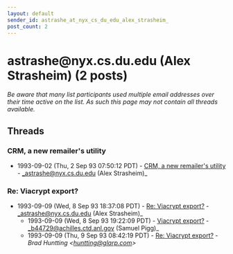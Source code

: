 ```yaml
---
layout: default
sender_id: astrashe_at_nyx_cs_du_edu_alex_strasheim_
post_count: 2
---
```


# astrashe<span>@</span>nyx.cs.du.edu (Alex Strasheim) (2 posts)

_Be aware that many list participants used multiple email addresses over their time active on the list. As such this page may not contain all threads available._

## Threads

### CRM, a new remailer's utility
+ 1993-09-02 (Thu, 2 Sep 93 07:50:12 PDT) - [CRM, a new remailer's utility](/archive/1993/09/921a197c61a6781974bbe18f9e70f448fdf9fa29898f8746b52e5787bb7a4b50) - _astrashe@nyx.cs.du.edu (Alex Strasheim)_

### Re: Viacrypt export?
+ 1993-09-09 (Wed, 8 Sep 93 18:37:08 PDT) - [Re: Viacrypt export?](/archive/1993/09/7ac1271cc54d5ae80958979284ed23ef0b637cc233a94df6a1e5bb20ebde10a3) - _astrashe@nyx.cs.du.edu (Alex Strasheim)_
  + 1993-09-09 (Wed, 8 Sep 93 19:22:09 PDT) - [Viacrypt export?](/archive/1993/09/0cf4c65e6c85b52102d1202dd9bea4a2daf69e448f745985c25c73f4d70ef335) - _b44729@achilles.ctd.anl.gov (Samuel Pigg)_
  + 1993-09-09 (Thu, 9 Sep 93 08:42:19 PDT) - [Re: Viacrypt export?](/archive/1993/09/d9fa3f8c0ce93cb6e34b44671b12317e9ff2e9974b18e9f15993db7995c1cfd5) - _Brad Huntting \<huntting@glarp.com\>_

